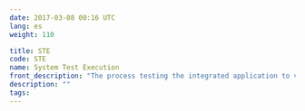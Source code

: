 ```yaml
---
date: 2017-03-08 00:16 UTC
lang: es
weight: 110

title: STE
code: STE
name: System Test Execution
front_description: "The process testing the integrated application to validate the accurate execution of “end-to-end” business process cycles, and the satisfaction of the performance requirements in the production environment (or similar) under stress conditions. System Test Execution process includes the activities for detecting and fixing found defects."
description: ""
tags:
---
```

